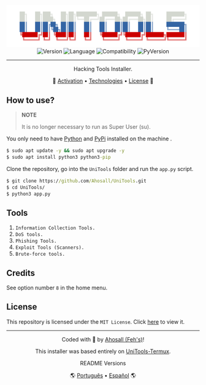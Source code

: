 <div align="center">
  <img src="./assets/logo-UniTools.png" alt="Logo-UniTools"/>
  <br>
  <img alt="Version" src="https://img.shields.io/badge/Version-2.0-black.svg?style=for-the-badge&"/>
  <img alt="Language" src="https://img.shields.io/badge/Language-python-blue.svg?style=for-the-badge"/>
  <img alt="Compatibility" src="https://img.shields.io/badge/Linux-Unix-purple.svg?style=for-the-badge&logo=linux"/>
  <img alt="PyVersion" src="https://img.shields.io/badge/Py_version-3.x-blue.svg?style=for-the-badge&logo=python"/>

  ---
  Hacking Tools Installer.
</div>

<p align="center">
 🏁
 <a href="#activation">Activation</a> •
 <a href="#technologies">Technologies</a> •
 <a href="#license">License</a>
 🏁
</p>

<h2 id="howToUse">How to use?</h2>

> **NOTE**
>
> It is no longer necessary to run as Super User (su).

You only need to have <a href="https://www.python.org">Python</a> and <a href="https://pypi.org">PyPi</a> installed on the machine .

```bat
$ sudo apt update -y && sudo apt upgrade -y
$ sudo apt install python3 python3-pip
```

Clone the repository, go into the `UniTools` folder and run the `app.py` script.
```bat
$ git clone https://github.com/Ahosall/UniTools.git
$ cd UniTools/
$ python3 app.py
```

<h2 id="tools">Tools</h2>

1. `Information Collection Tools.`
1. `DoS tools.`
1. `Phishing Tools.`
1. `Exploit Tools (Scanners).`
1. `Brute-force tools.`

<h2 id="credits">Credits</h2>

See option number `8` in the home menu.

<h2 id="license">License</h2>

This repository is licensed under the `MIT License`. Click <a href="./LICENSE">here</a> to view it.

---
<div id="author" align="center">
  <p>
    Coded with 🤍 by <a href="https://github.com/Ahosall">Ahosall (Feh's)</a>!
  </p>
  <p>
    This installer was based entirely on <a href="https://github.com/Zian25/UniTools-Termux">UniTools-Termux</a>.
  </p>
</div>
<div align="center">
  README Versions
  <p>
    🌎
    <a href="./assets/langs/ptREADME.md">Português</a> •
    <a href="./assets/langs/esREADME.md">Español</a>
    🌎
  </p>
</div>
